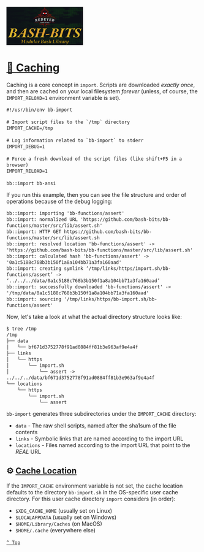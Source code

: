 ![Bash-Bits](https://raw.githubusercontent.com/bash-bits/.github/master/.github/media/BashBits-Social-200x100-X.png)

# [📂 Caching](README.md)

Caching is a core concept in `import`.  Scripts are downloaded _exactly once_, and then are cached on your local filesystem _forever_ (unless, of course, the `IMPORT_RELOAD=1` environment variable is set).

```shell
#!/usr/bin/env bb-import

# Import script files to the `/tmp` directory
IMPORT_CACHE=/tmp

# Log information related to `bb-import` to stderr
IMPORT_DEBUG=1

# Force a fresh download of the script files (like shift+F5 in a browser)
IMPORT_RELOAD=1

bb::import bb-ansi
```

If you run this example, then you can see the file structure and order of operations because of the debug logging:

```shell
bb::import: importing 'bb-functions/assert'
bb::import: normalized URL 'https://github.com/bash-bits/bb-functions/master/src/lib/assert.sh'
bb::import: HTTP GET https://github.com/bash-bits/bb-functions/master/src/lib/assert.sh
bb::import: resolved location 'bb-functions/assert' -> 'https://github.com/bash-bits/bb-functions/master/src/lib/assert.sh'
bb::import: calculated hash 'bb-functions/assert' -> '0a1c5188c768b3b150f1a8a104bb71a3fa160aad'
bb::import: creating symlink ‘/tmp/links/https/import.sh/bb-functions/assert’ -> ‘../../../data/0a1c5188c768b3b150f1a8a104bb71a3fa160aad’
bb::import: successfully downloaded 'bb-functions/assert' -> '/tmp/data/0a1c5188c768b3b150f1a8a104bb71a3fa160aad'
bb::import: sourcing '/tmp/links/https/bb-import.sh/bb-functions/assert'
```

Now, let's take a look at what the actual directory structure looks like:

```shell
$ tree /tmp
/tmp
├── data
│   └── bf671d3752778f91ad0884ff81b3e963af9e4a4f
├── links
│   └── https
│       └── import.sh
│           └── assert -> ../../../data/bf671d3752778f91ad0884ff81b3e963af9e4a4f
└── locations
    └── https
        └── import.sh
            └── assert
```

`bb-import` generates three subdirectories under the `IMPORT_CACHE` directory:

  - `data` - The raw shell scripts, named after the sha1sum of the file contents
  - `links` - Symbolic links that are named according to the import URL
  - `locations` - Files named according to the import URL that point to the _REAL_ URL

## ⚙️ [Cache Location](#-caching)

If the `IMPORT_CACHE` environment variable is not set, the cache location defaults to the directory `bb-import.sh` in the OS-specific user cache directory.  For this user cache directory `import` considers (in order):

  - `$XDG_CACHE_HOME` (usually set on Linux)
  - `$LOCALAPPDATA` (usually set on Windows)
  - `$HOME/Library/Caches` (on MacOS)
  - `$HOME/.cache` (everywhere else)


[`^ Top`](#-caching)
